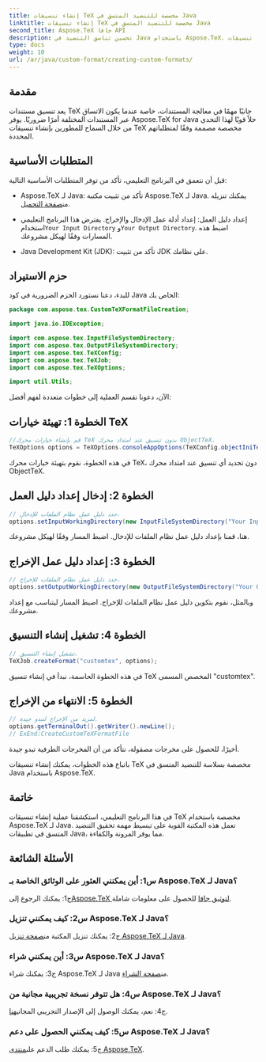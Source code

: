 ```yaml
---
title: إنشاء تنسيقات TeX مخصصة للتنضيد المتسق في Java
linktitle: إنشاء تنسيقات TeX مخصصة للتنضيد المتسق في Java
second_title: Aspose.TeX جافا API
description: تحسين تناسق التنضيد في Java باستخدام Aspose.TeX. قم بإنشاء تنسيقات TeX مخصصة دون عناء.
type: docs
weight: 10
url: /ar/java/custom-format/creating-custom-formats/
---
```

## مقدمة

يعد تنسيق مستندات TeX جانبًا مهمًا في معالجة المستندات، خاصة عندما يكون الاتساق عبر المستندات المختلفة أمرًا ضروريًا. يوفر Aspose.TeX for Java حلاً قويًا لهذا التحدي من خلال السماح للمطورين بإنشاء تنسيقات TeX مخصصة مصممة وفقًا لمتطلباتهم المحددة.

## المتطلبات الأساسية

قبل أن نتعمق في البرنامج التعليمي، تأكد من توفر المتطلبات الأساسية التالية:

-  Aspose.TeX لـ Java: تأكد من تثبيت مكتبة Aspose.TeX لـ Java. يمكنك تنزيله من[صفحة التحميل](https://releases.aspose.com/tex/java/).

-  إعداد دليل العمل: إعداد أدلة عمل الإدخال والإخراج. يفترض هذا البرنامج التعليمي استخدام`Your Input Directory` و`Your Output Directory`. اضبط هذه المسارات وفقًا لهيكل مشروعك.

- Java Development Kit (JDK): تأكد من تثبيت JDK على نظامك.

## حزم الاستيراد

للبدء، دعنا نستورد الحزم الضرورية في كود Java الخاص بك:

```java
package com.aspose.tex.CustomTeXFormatFileCreation;

import java.io.IOException;

import com.aspose.tex.InputFileSystemDirectory;
import com.aspose.tex.OutputFileSystemDirectory;
import com.aspose.tex.TeXConfig;
import com.aspose.tex.TeXJob;
import com.aspose.tex.TeXOptions;

import util.Utils;
```

الآن، دعونا نقسم العملية إلى خطوات متعددة لفهم أفضل:

## الخطوة 1: تهيئة خيارات TeX

```java
//قم بإنشاء خيارات محرك TeX بدون تنسيق عند امتداد محرك ObjectTeX.
TeXOptions options = TeXOptions.consoleAppOptions(TeXConfig.objectIniTeX());
```

في هذه الخطوة، نقوم بتهيئة خيارات محرك TeX، دون تحديد أي تنسيق عند امتداد محرك ObjectTeX.

## الخطوة 2: إدخال إعداد دليل العمل

```java
// حدد دليل عمل نظام الملفات للإدخال.
options.setInputWorkingDirectory(new InputFileSystemDirectory("Your Input Directory"));
```

هنا، قمنا بإعداد دليل عمل نظام الملفات للإدخال. اضبط المسار وفقًا لهيكل مشروعك.

## الخطوة 3: إعداد دليل عمل الإخراج

```java
// حدد دليل عمل نظام الملفات للإخراج.
options.setOutputWorkingDirectory(new OutputFileSystemDirectory("Your Output Directory"));
```

وبالمثل، نقوم بتكوين دليل عمل نظام الملفات للإخراج. اضبط المسار ليتناسب مع إعداد مشروعك.

## الخطوة 4: تشغيل إنشاء التنسيق

```java
// تشغيل إنشاء التنسيق.
TeXJob.createFormat("customtex", options);
```

في هذه الخطوة الحاسمة، نبدأ في إنشاء تنسيق TeX المخصص المسمى "customtex".

## الخطوة 5: الانتهاء من الإخراج

```java
// لمزيد من الإخراج لتبدو جيدة.
options.getTerminalOut().getWriter().newLine();
// ExEnd:CreateCustomTeXFormatFile
```

أخيرًا، للحصول على مخرجات مصقولة، نتأكد من أن المخرجات الطرفية تبدو جيدة.

باتباع هذه الخطوات، يمكنك إنشاء تنسيقات TeX مخصصة بسلاسة للتنضيد المتسق في Java باستخدام Aspose.TeX.

## خاتمة

في هذا البرنامج التعليمي، استكشفنا عملية إنشاء تنسيقات TeX مخصصة باستخدام Aspose.TeX لـ Java. تعمل هذه المكتبة القوية على تبسيط مهمة تحقيق التنضيد المتسق في تطبيقات Java، مما يوفر المرونة والكفاءة.

## الأسئلة الشائعة

### س1: أين يمكنني العثور على الوثائق الخاصة بـ Aspose.TeX لـ Java؟

 ج1: يمكنك الرجوع إلى[Aspose.TeX لتوثيق جافا](https://reference.aspose.com/tex/java/) للحصول على معلومات شاملة.

### س2: كيف يمكنني تنزيل Aspose.TeX لـ Java؟

 ج2: يمكنك تنزيل المكتبة من[صفحة تنزيل Aspose.TeX لـ Java](https://releases.aspose.com/tex/java/).

### س3: أين يمكنني شراء Aspose.TeX لـ Java؟

 ج3: يمكنك شراء Aspose.TeX لـ Java من[صفحة الشراء](https://purchase.aspose.com/buy).

### س4: هل تتوفر نسخة تجريبية مجانية من Aspose.TeX لـ Java؟

 ج4: نعم، يمكنك الوصول إلى الإصدار التجريبي المجاني[هنا](https://releases.aspose.com/).

### س5: كيف يمكنني الحصول على دعم Aspose.TeX لـ Java؟

 ج5: يمكنك طلب الدعم على[منتدى Aspose.TeX](https://forum.aspose.com/c/tex/47).